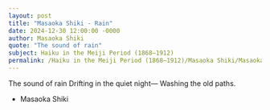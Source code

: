```yaml
---
layout: post
title: "Masaoka Shiki - Rain"
date: 2024-12-30 12:00:00 -0000
author: Masaoka Shiki
quote: "The sound of rain"
subject: Haiku in the Meiji Period (1868–1912)
permalink: /Haiku in the Meiji Period (1868–1912)/Masaoka Shiki/Masaoka Shiki - Rain
---
```


The sound of rain
Drifting in the quiet night—
Washing the old paths.

- Masaoka Shiki
